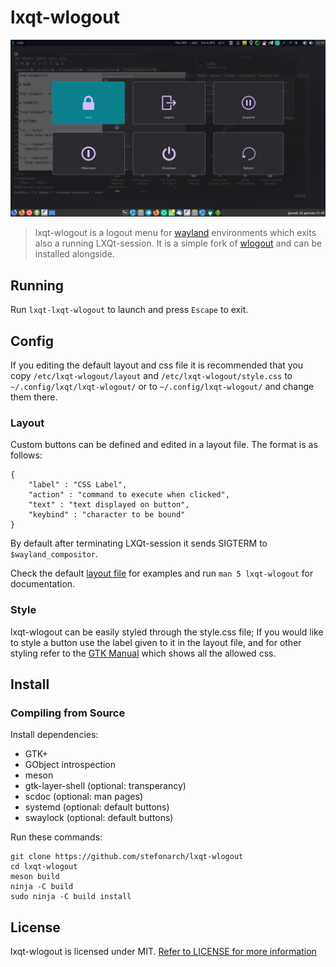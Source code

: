 # lxqt-wlogout
![Example](example.png)
> lxqt-wlogout is a logout menu for [wayland](https://wayland.freedesktop.org/) environments which exits also a running LXQt-session. It is a simple fork of [wlogout](https://github.com/ArtsyMacaw/wlogout) and can be installed alongside.
## Running
Run `lxqt-lxqt-wlogout` to launch and press `Escape` to exit.
## Config
If you editing the default layout and css file it is recommended that you copy `/etc/lxqt-wlogout/layout` and `/etc/lxqt-wlogout/style.css` to `~/.config/lxqt/lxqt-wlogout/` or to `~/.config/lxqt-wlogout/` and change them there.
### Layout
Custom buttons can be defined and edited in a layout file. The format is as follows:
```
{
    "label" : "CSS Label",
    "action" : "command to execute when clicked",
    "text" : "text displayed on button",
    "keybind" : "character to be bound"
}
```
By default after terminating LXQt-session it sends SIGTERM to `$wayland_compositor`.

Check the default [layout file](layout) for examples and run `man 5 lxqt-wlogout` for documentation.
### Style
lxqt-wlogout can be easily styled through the style.css file; If you would like to style a button use the label given to it in the layout file, and for other styling refer to the [GTK Manual](https://developer.gnome.org/gtk3/stable/chap-css-properties.html) which shows all the allowed css.
## Install

### Compiling from Source
Install dependencies:
* GTK+
* GObject introspection
* meson
* gtk-layer-shell (optional: transperancy)
* scdoc (optional: man pages)
* systemd (optional: default buttons)
* swaylock (optional: default buttons)

Run these commands:
```
git clone https://github.com/stefonarch/lxqt-wlogout
cd lxqt-wlogout
meson build
ninja -C build
sudo ninja -C build install
```
## License
lxqt-wlogout is licensed under MIT. [Refer to LICENSE for more information](LICENSE)
